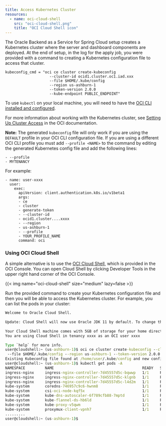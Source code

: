 ```yaml
---
title: Access Kubernetes Cluster
resources:
  - name: oci-cloud-shell
    src: "oci-cloud-shell.png"
    title: "OCI Cloud Shell icon"
---
```


The Oracle Backend as a Service for Spring Cloud setup creates a Kubernetes cluster where the server and dashboard components are deployed.  At the end of setup, in the log for the apply job, you were provided with a command to creating a Kubernetes configuration file to access that cluster.

```
kubeconfig_cmd = "oci ce cluster create-kubeconfig 
                    --cluster-id ocid1.cluster.oc1.iad.xxx 
                    --file $HOME/.kube/config 
                    --region us-ashburn-1 
                    --token-version 2.0.0 
                    --kube-endpoint PUBLIC_ENDPOINT"
```

To use `kubectl` on your local machine, you will need to have the [OCI CLI installed and configured](https://docs.oracle.com/en-us/iaas/Content/API/Concepts/cliconcepts.htm).

For more information about working with the Kubernetes cluster, see [Setting Up Cluster Access](https://docs.oracle.com/en-us/iaas/Content/ContEng/Tasks/contengdownloadkubeconfigfile.htm#localdownload) in the OCI documentation.

**Note:** The generated `kubeconfig` file will only work if you are using the `DEFAULT` profile in your OCI CLI configuration file. If you are using a different OCI CLI profile you must add `--profile <NAME>` to the command by editing the generated Kubernetes config file and add the following lines:

```
- --profile
- MYTENANCY
```

For example:

```
- name: user-xxxx
  user:
    exec:
      apiVersion: client.authentication.k8s.io/v1beta1
      args:
      - ce
      - cluster
      - generate-token
      - --cluster-id
      - ocid1.cluster....xxxx
      - --region
      - us-ashburn-1
      - --profile
      - YOUR_PROFILE_NAME
      command: oci
```

### Using OCI Cloud Shell

A simple alternative is to use the [OCI Cloud Shell](https://docs.oracle.com/en-us/iaas/Content/API/Concepts/cloudshellintro.htm), which is provided in the OCI Console. You can open Cloud Shell by clicking Developer Tools in the upper right hand corner of the OCI Console.

<!-- spellchecker-disable -->
{{< img name="oci-cloud-shell" size="medium" lazy=false >}}
<!-- spellchecker-enable -->

Run the provided command to create your Kubernetes configuration file and then you will be able to access the Kubernetes cluster. For example, you can list the pods in your cluster:

```cmd
Welcome to Oracle Cloud Shell.
 
Update: Cloud Shell will now use Oracle JDK 11 by default. To change this, see Managing Language Runtimes in the Cloud Shell documentation.
 
Your Cloud Shell machine comes with 5GB of storage for your home directory. Your Cloud Shell (machine and home directory) are located in: US East (Ashburn).
You are using Cloud Shell in tenancy xxxx as an OCI user xxxx
 
Type `help` for more info.
user@cloudshell:~ (us-ashburn-1)$ oci ce cluster create-kubeconfig --cluster-id ocid1.cluster.oc1.iad.xxx
 --file $HOME/.kube/config --region us-ashburn-1 --token-version 2.0.0 --kube-endpoint PUBLIC_ENDPOINT
Existing Kubeconfig file found at /home/user/.kube/config and new config merged into it
user@cloudshell:~ (us-ashburn-1)$ kubectl get pods -A
NAMESPACE         NAME                                        READY   STATUS      RESTARTS        AGE
ingress-nginx     ingress-nginx-controller-7d45557d5c-bqwwp   1/1     Running     0               4h18m
ingress-nginx     ingress-nginx-controller-7d45557d5c-klgnb   1/1     Running     0               4h18m
ingress-nginx     ingress-nginx-controller-7d45557d5c-l4d2m   1/1     Running     0               4h18m
kube-system       coredns-746957c9c6-hwnm8                    1/1     Running     0               4h27m
kube-system       csi-oci-node-kqf5x                          1/1     Running     0               4h23m
kube-system       kube-dns-autoscaler-6f789cfb88-7mptd        1/1     Running     0               4h27m
kube-system       kube-flannel-ds-hb6ld                       1/1     Running     1 (4h22m ago)   4h23m
kube-system       kube-proxy-v5qwm                            1/1     Running     0               4h23m
kube-system       proxymux-client-vpnh7                       1/1     Running     0               4h23m
.........
user@cloudshell:~ (us-ashburn-1)$
```
